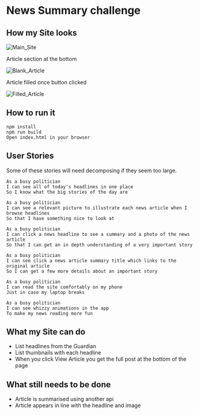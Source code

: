 # News Summary challenge

## How my Site looks

![Main_Site](https://i.imgur.com/kP8Z4iX.jpg)

Article section at the bottom

![Blank_Article](https://i.imgur.com/2pUW3wh.jpg)

Article filled once button clicked

![Filled_Article](https://i.imgur.com/jWvMgpI.jpg)


## How to run it

```
npm install
npm run build
Open index.html in your browser
```

## User Stories

Some of these stories will need decomposing if they seem too large.

```
As a busy politician
I can see all of today's headlines in one place
So I know what the big stories of the day are
```

```
As a busy politician
I can see a relevant picture to illustrate each news article when I browse headlines
So that I have something nice to look at
```

```
As a busy politician
I can click a news headline to see a summary and a photo of the news article
So that I can get an in depth understanding of a very important story
```

```
As a busy politician
I can see click a news article summary title which links to the original article
So I can get a few more details about an important story
```

```
As a busy politician
I can read the site comfortably on my phone
Just in case my laptop breaks
```

```
As a busy politician
I can see whizzy animations in the app
To make my news reading more fun
```

## What my Site can do

- List headlines from the Guardian
- List thumbnails with each headline
- When you click View Article you get the full post at the bottom of the page

## What still needs to be done

- Article is summarised using another api
- Article appears in line with the headline and image


